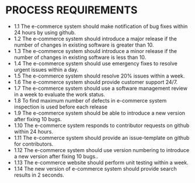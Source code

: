# PROCESS REQUIREMENTS 

- 1.1 The e-commerce system should make notification of bug fixes within 24 hours by using github.
- 1.2 The e-commerce system should introduce a major release if the number of changes in existing software is greater than 10.
- 1.3 The e-commerce system should introduce a minor release if the number of changes in existing software is less than 10.
- 1.4 The e-commerce system should use emergency fixes to resolve urgent issues within a day.
- 1.5 The e-commerce system should resolve 20% issues within a week.
- 1.6 The e-commerce system should provide customer support 24/7.
- 1.7 The e-commerce system should use a software management review in a week to evaluate the work status.
- 1.8 To find maximum number of defects in e-commerce system inspection is used before each release 
- 1.9 The e-commerce system should be able to introduce a new version after fixing 10 bugs.
- 1.10 The e-commerce system responds to contributor requests on github within 24 hours.
- 1.11 The e-commerce system should provide an issue-template on github for contributors.
- 1.12 The e-commerce system should use version numbering to introduce a new version after fixing 10 bugs..
- 1.13 The e-commerce website should perform unit testing within a week.
- 1.14 The new version of e-commerce system should provide search results in 2 seconds.
 
